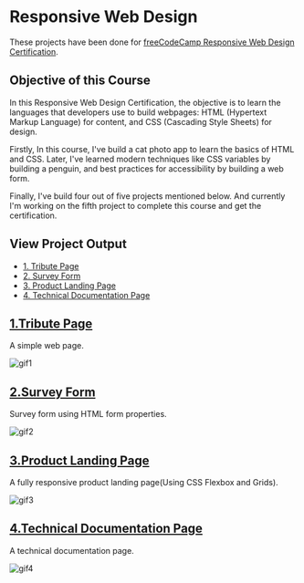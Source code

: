 # Responsive Web Design

These projects have been done for [freeCodeCamp Responsive Web Design Certification](https://www.freecodecamp.org/learn/responsive-web-design). 

## Objective of this Course
In this Responsive Web Design Certification, the objective is to learn the languages that developers use to build webpages: HTML (Hypertext Markup Language) for content, and CSS (Cascading Style Sheets) for design.

Firstly, In this course, I've build a cat photo app to learn the basics of HTML and CSS. Later, I've learned modern techniques like CSS variables by building a penguin, and best practices for accessibility by building a web form.

Finally, I've build four out of five projects mentioned below.
And currently I'm working on the fifth project to complete this course and get the certification.

## View Project Output
* [1. Tribute Page](https://saloni-15.github.io/Frontend-practice-HTML-CSS/Tribute-Page/index1.html)
* [2. Survey Form](https://saloni-15.github.io/Frontend-practice-HTML-CSS/Survey-Form/index2.html)
* [3. Product Landing Page](https://saloni-15.github.io/Frontend-practice-HTML-CSS/Product-Landing-Page/index3.html)
* [4. Technical Documentation Page](https://saloni-15.github.io/Frontend-practice-HTML-CSS/Technical-documentation-page/index4.html)


## [1.Tribute Page](https://github.com/saloni-15/Frontend-practice-HTML-CSS/tree/main/Tribute-Page)

A simple web page.

![gif1](https://github.com/saloni-15/Frontend-practice-HTML-CSS/blob/main/assets/tribute.gif)

## [2.Survey Form](https://github.com/saloni-15/Frontend-practice-HTML-CSS/tree/main/Survey-Form)

Survey form using HTML form properties.

![gif2](https://github.com/saloni-15/Frontend-practice-HTML-CSS/blob/main/assets/form.gif)

## [3.Product Landing Page](https://github.com/saloni-15/Frontend-practice-HTML-CSS/tree/main/Product-Landing-Page)

A fully responsive product landing page(Using CSS Flexbox and Grids).

![gif3](https://github.com/saloni-15/Frontend-practice-HTML-CSS/blob/main/assets/product.gif)

## [4.Technical Documentation Page](https://github.com/saloni-15/Frontend-practice-HTML-CSS/tree/main/Technical-documentation-page)

A technical documentation page.

![gif4](https://github.com/saloni-15/Frontend-practice-HTML-CSS/blob/main/assets/documentation.gif)